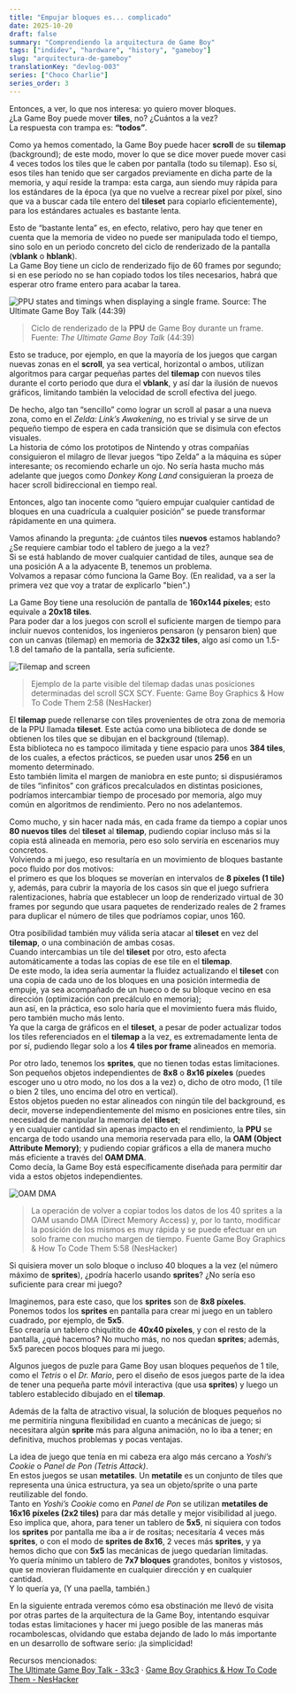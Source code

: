 ```yaml
---
title: "Empujar bloques es... complicado"
date: 2025-10-20
draft: false
summary: "Comprendiendo la arquitectura de Game Boy"
tags: ["indidev", "hardware", "history", "gameboy"]
slug: "arquitectura-de-gameboy"
translationKey: "devlog-003"
series: ["Choco Charlie"]
series_order: 3
---
```


Entonces, a ver, lo que nos interesa: yo quiero mover bloques.  
¿La Game Boy puede mover **tiles**, no? ¿Cuántos a la vez?  
La respuesta con trampa es: **“todos”**.  

Como ya hemos comentado, la Game Boy puede hacer **scroll** de su **tilemap** (background); de este modo, mover lo que se dice mover puede mover casi 4 veces todos los tiles que le caben por pantalla (todo su tilemap). Eso sí, esos tiles han tenido que ser cargados previamente en dicha parte de la memoria, y aquí reside la trampa: esta carga, aun siendo muy rápida para los estándares de la época (ya que no vuelve a recrear píxel por píxel, sino que va a buscar cada tile entero del **tileset** para copiarlo eficientemente), para los estándares actuales es bastante lenta.

Esto de “bastante lenta” es, en efecto, relativo, pero hay que tener en cuenta que la memoria de video no puede ser manipulada todo el tiempo, sino solo en un periodo concreto del ciclo de renderizado de la pantalla (**vblank** o **hblank**).  
La Game Boy tiene un ciclo de renderizado fijo de 60 frames por segundo; si en ese periodo no se han copiado todos los tiles necesarios, habrá que esperar otro frame entero para acabar la tarea.

![PPU states and timings when displaying a single frame. Source: The Ultimate Game Boy Talk (44:39)](ppu-timing-slide.png)
> Ciclo de renderizado de la **PPU** de Game Boy durante un frame. Fuente: *The Ultimate Game Boy Talk* (44:39)

Esto se traduce, por ejemplo, en que la mayoría de los juegos que cargan nuevas zonas en el **scroll**, ya sea vertical, horizontal o ambos, utilizan algoritmos para cargar pequeñas partes del **tilemap** con nuevos tiles durante el corto periodo que dura el **vblank**, y así dar la ilusión de nuevos gráficos, limitando también la velocidad de scroll efectiva del juego.  

De hecho, algo tan “sencillo” como lograr un scroll al pasar a una nueva zona, como en el *Zelda: Link’s Awakening*, no es trivial y se sirve de un pequeño tiempo de espera en cada transición que se disimula con efectos visuales.  
La historia de cómo los prototipos de Nintendo y otras compañías consiguieron el milagro de llevar juegos “tipo Zelda” a la máquina es súper interesante; os recomiendo echarle un ojo. No sería hasta mucho más adelante que juegos como *Donkey Kong Land* consiguieran la proeza de hacer scroll bidireccional en tiempo real.

Entonces, algo tan inocente como “quiero empujar cualquier cantidad de bloques en una cuadrícula a cualquier posición” se puede transformar rápidamente en una quimera.

Vamos afinando la pregunta: ¿de cuántos tiles **nuevos** estamos hablando? ¿Se requiere cambiar todo el tablero de juego a la vez?  
Si se está hablando de mover cualquier cantidad de tiles, aunque sea de una posición A a la adyacente B, tenemos un problema.  
Volvamos a repasar cómo funciona la Game Boy. (En realidad, va a ser la primera vez que voy a tratar de explicarlo "bien".)

La Game Boy tiene una resolución de pantalla de **160x144 píxeles**; esto equivale a **20x18 tiles**.  
Para poder dar a los juegos con scroll el suficiente margen de tiempo para incluir nuevos contenidos, los ingenieros pensaron (y pensaron bien) que con un canvas (tilemap) en memoria de **32x32 tiles**, algo así como un 1.5-1.8 del tamaño de la pantalla, sería suficiente.

![Tilemap and screen](tilemap.png)
> Ejemplo de la parte visible del tilemap dadas unas posiciones determinadas del scroll SCX SCY. Fuente: Game Boy Graphics & How To Code Them 2:58 (NesHacker)

El **tilemap** puede rellenarse con tiles provenientes de otra zona de memoria de la PPU llamada **tileset**. Este actúa como una biblioteca de donde se obtienen los tiles que se dibujan en el background (tilemap).  
Esta biblioteca no es tampoco ilimitada y tiene espacio para unos **384 tiles**, de los cuales, a efectos prácticos, se pueden usar unos **256** en un momento determinado.  
Esto también limita el margen de maniobra en este punto; si dispusiéramos de tiles “infinitos” con gráficos precalculados en distintas posiciones, podríamos intercambiar tiempo de procesado por memoria, algo muy común en algoritmos de rendimiento. Pero no nos adelantemos.

Como mucho, y sin hacer nada más, en cada frame da tiempo a copiar unos **80 nuevos tiles** del **tileset** al **tilemap**, pudiendo copiar incluso más si la copia está alineada en memoria, pero eso solo serviría en escenarios muy concretos.  
Volviendo a mi juego, eso resultaría en un movimiento de bloques bastante poco fluido por dos motivos:  
el primero es que los bloques se moverían en intervalos de **8 píxeles (1 tile)** y, además, para cubrir la mayoría de los casos sin que el juego sufriera ralentizaciones, habría que establecer un loop de renderizado virtual de 30 frames por segundo que usara paquetes de renderizado reales de 2 frames para duplicar el número de tiles que podríamos copiar, unos 160.

Otra posibilidad también muy válida sería atacar al **tileset** en vez del **tilemap**, o una combinación de ambas cosas.  
Cuando intercambias un tile del **tileset** por otro, esto afecta automáticamente a todas las copias de ese tile en el **tilemap**.  
De este modo, la idea sería aumentar la fluidez actualizando el **tileset** con una copia de cada uno de los bloques en una posición intermedia de empuje, ya sea acompañado de un hueco o de su bloque vecino en esa dirección (optimización con precálculo en memoria);  
aun así, en la práctica, eso solo haría que el movimiento fuera más fluido, pero también mucho más lento.  
Ya que la carga de gráficos en el **tileset**, a pesar de poder actualizar todos los tiles referenciados en el **tilemap** a la vez, es extremadamente lenta de por sí, pudiendo llegar solo a los **4 tiles por frame** alineados en memoria.

Por otro lado, tenemos los **sprites**, que no tienen todas estas limitaciones.  
Son pequeños objetos independientes de **8x8** o **8x16 píxeles** (puedes escoger uno u otro modo, no los dos a la vez) o, dicho de otro modo, (1 tile o bien 2 tiles, uno encima del otro en vertical).  
Estos objetos pueden no estar alineados con ningún tile del background, es decir, moverse independientemente del mismo en posiciones entre tiles, sin necesidad de manipular la memoria del **tileset**;  
y en cualquier cantidad sin apenas impacto en el rendimiento, la **PPU** se encarga de todo usando una memoria reservada para ello, la **OAM (Object Attribute Memory)**; y pudiendo copiar gráficos a ella de manera mucho más eficiente a través del **OAM DMA**.  
Como decía, la Game Boy está específicamente diseñada para permitir dar vida a estos objetos independientes.

![OAM DMA](dma_oam.png)
> La operación de volver a copiar todos los datos de los 40 sprites a la OAM usando DMA (Direct Memory Access) y, por lo tanto, modificar la posición de los mismos es muy rápida y se puede efectuar en un solo frame con mucho margen de tiempo. Fuente Game Boy Graphics & How To Code Them 5:58 (NesHacker)

Si quisiera mover un solo bloque o incluso 40 bloques a la vez (el número máximo de **sprites**), ¿podría hacerlo usando **sprites**? ¿No sería eso suficiente para crear mi juego?

Imaginemos, para este caso, que los **sprites** son de **8x8 píxeles**.  
Ponemos todos los **sprites** en pantalla para crear mi juego en un tablero cuadrado, por ejemplo, de **5x5**.  
Eso crearía un tablero chiquitito de **40x40 píxeles**, y con el resto de la pantalla, ¿qué hacemos? No mucho más, no nos quedan **sprites**; además, 5x5 parecen pocos bloques para mi juego.  

Algunos juegos de puzle para Game Boy usan bloques pequeños de 1 tile, como el *Tetris* o el *Dr. Mario*, pero el diseño de esos juegos parte de la idea de tener una pequeña parte móvil interactiva (que usa **sprites**) y luego un tablero establecido dibujado en el **tilemap**.

Además de la falta de atractivo visual, la solución de bloques pequeños no me permitiría ninguna flexibilidad en cuanto a mecánicas de juego; si necesitara algún **sprite** más para alguna animación, no lo iba a tener; en definitiva, muchos problemas y pocas ventajas.

La idea de juego que tenía en mi cabeza era algo más cercano a *Yoshi’s Cookie* o *Panel de Pon (Tetris Attack)*.  
En estos juegos se usan **metatiles**. Un **metatile** es un conjunto de tiles que representa una única estructura, ya sea un objeto/sprite o una parte reutilizable del fondo.  
Tanto en *Yoshi’s Cookie* como en *Panel de Pon* se utilizan **metatiles de 16x16 píxeles (2x2 tiles)** para dar más detalle y mejor visibilidad al juego.  
Eso implica que, ahora, para tener un tablero de **5x5**, ni siquiera con todos los **sprites** por pantalla me iba a ir de rositas; necesitaría 4 veces más **sprites**, o con el modo de **sprites de 8x16**, 2 veces más **sprites**, y ya hemos dicho que con **5x5** las mecánicas de juego quedarían limitadas.  
Yo quería mínimo un tablero de **7x7 bloques** grandotes, bonitos y vistosos, que se movieran fluidamente en cualquier dirección y en cualquier cantidad.  
Y lo quería ya, (Y una paella, también.)

En la siguiente entrada veremos cómo esa obstinación me llevó de visita por otras partes de la arquitectura de la Game Boy, intentando esquivar todas estas limitaciones y hacer mi juego posible de las maneras más rocambolescas, olvidando que estaba dejando de lado lo más importante en un desarrollo de software serio: ¡la simplicidad!

Recursos mencionados:  
[The Ultimate Game Boy Talk - 33c3](https://www.youtube.com/watch?v=HyzD8pNlpwI) · [Game Boy Graphics & How To Code Them - NesHacker](https://www.youtube.com/watch?v=F2AXJgsrs90)
